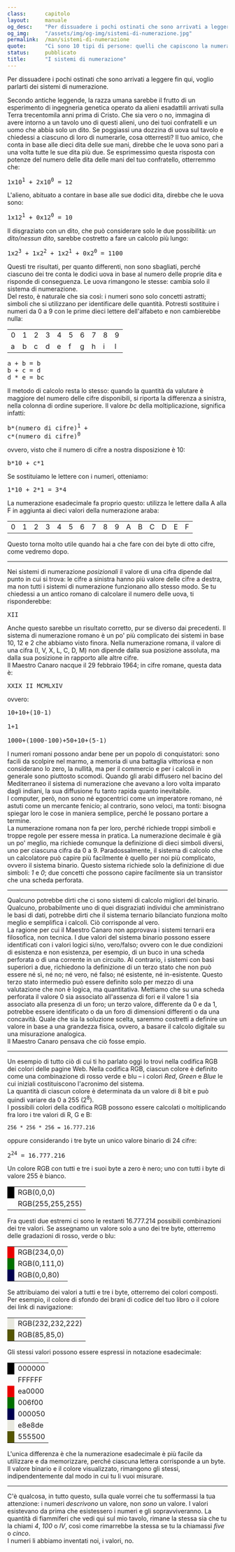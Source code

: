 ```yaml
---
class:      capitolo
layout:     manuale
og_desc:    "Per dissuadere i pochi ostinati che sono arrivati a leggere fin qui, voglio parlarti dei sistemi di numerazione."
og_img:     "/assets/img/og-img/sistemi-di-numerazione.jpg"
permalink:  /man/sistemi-di-numerazione
quote:      "Ci sono 10 tipi di persone: quelli che capiscono la numerazione binaria e quelli che non la capiscono"
status:     pubblicato
title:      "I sistemi di numerazione"
---
```


Per dissuadere i pochi ostinati che sono arrivati a leggere fin qui, voglio parlarti dei sistemi di numerazione.

Secondo antiche leggende, la razza umana sarebbe il frutto di un esperimento di ingegneria genetica operato da alieni esadattili arrivati sulla Terra trecentomila anni prima di Cristo.
Che sia vero o no, immagina di avere intorno a un tavolo uno di questi alieni, uno dei tuoi confratelli e un uomo che abbia solo un dito. 
Se poggiassi una dozzina di uova sul tavolo e chiedessi a ciascuno di loro di numerarle, cosa otterresti?
Il tuo amico, che conta in base alle dieci dita delle sue mani, direbbe che le uova sono pari a una volta tutte le sue dita più due. 
Se esprimessimo questa risposta con potenze del numero delle dita delle mani del tuo confratello, otterremmo che:

<pre>
1x10<sup>1</sup> + 2x10<sup>0</sup> = 12
</pre>

L\'alieno, abituato a contare in base alle sue dodici dita, direbbe che
le uova sono:

<pre>
1x12<sup>1</sup> + 0x12<sup>0</sup> = 10
</pre>

Il disgraziato con un dito, che può considerare solo le due possibilità:
*un dito/nessun dito*, sarebbe costretto a fare un calcolo più lungo:

<pre>
1x2<sup>3</sup> + 1x2<sup>2</sup> + 1x2<sup>1</sup> + 0x2<sup>0</sup> = 1100
</pre>

Questi tre risultati, per quanto differenti, non sono sbagliati, perché ciascuno dei tre conta le dodici uova in base al numero delle proprie dita e risponde di conseguenza. Le uova rimangono le stesse: cambia solo il sistema di numerazione.  
Del resto, è naturale che sia così: i numeri sono solo concetti astratti; simboli che si utilizzano per identificare delle quantità.
Potresti sostituire i numeri da 0 a 9 con le prime dieci lettere dell\'alfabeto e non cambierebbe nulla:

<table style="margin:1rem auto">
    <tr>
        <td>0</td><td>1</td><td>2</td><td>3</td><td>4</td><td>5</td><td>6</td><td>7</td><td>8</td><td>9</td>
    </tr>
    <tr>
        <td>a</td><td>b</td><td>c</td><td>d</td><td>e</td><td>f</td><td>g</td><td>h</td><td>i</td><td>l</td>
    </tr>
</table>
<pre>
a + b = b     
b + c = d   
d * e = bc
</pre>

Il metodo di calcolo resta lo stesso: quando la quantità da valutare è maggiore del numero delle cifre disponibili, si riporta la differenza a sinistra, nella colonna di ordine superiore.
Il valore *bc* della moltiplicazione, significa infatti:

<pre>
b*(numero di cifre)<sup>1</sup> + 
c*(numero di cifre)<sup>0</sup>
</pre>

ovvero, visto che il numero di cifre a nostra disposizione è 10:

<pre>
b*10 + c*1
</pre>

Se sostituiamo le lettere con i numeri, otteniamo:

<pre>
1*10 + 2*1 = 3*4
</pre>

La numerazione esadecimale fa proprio questo: utilizza le lettere dalla A alla F in aggiunta ai dieci valori della numerazione araba:
<table class="esadecimale">
    <tr>
        <td>0</td><td>1</td><td>2</td><td>3</td>
        <td>4</td><td>5</td><td>6</td><td>7</td>
        <td>8</td><td>9</td><td>A</td><td>B</td>
        <td>C</td><td>D</td><td>E</td><td>F</td>
    </tr>
</table>

Questo torna molto utile quando hai a che fare con dei byte di otto cifre, come vedremo dopo.

---

Nei sistemi di numerazione *posizionali* il valore di una cifra dipende dal punto in cui si trova: le cifre a sinistra hanno più valore delle cifre a destra, ma non tutti i sistemi di numerazione funzionano allo stesso modo.
Se tu chiedessi a un antico romano di calcolare il numero delle uova, ti risponderebbe:

<pre>
XII
</pre>

Anche questo sarebbe un risultato corretto, pur se diverso dai precedenti.
Il sistema di numerazione romano è un po\' più complicato dei sistemi in base 10, 12 e 2 che abbiamo visto finora.
Nella numerazione romana, il valore di una cifra (I, V, X, L, C, D, M) non dipende dalla sua posizione assoluta, ma dalla sua posizione in rapporto alle altre cifre.  
Il Maestro Canaro nacque il 29 febbraio 1964; in cifre romane, questa data è:

<pre>
XXIX II MCMLXIV
</pre>

ovvero:

<pre>
10+10+(10-1)<br/> 
1+1<br/>
1000+(1000-100)+50+10+(5-1)
</pre>

I numeri romani possono andar bene per un popolo di conquistatori: sono facili da scolpire nel marmo, a memoria di una battaglia vittoriosa e non considerano lo zero, la nullità, ma per il commercio e per i calcoli in generale sono piuttosto scomodi.
Quando gli arabi diffusero nel bacino del Mediterraneo il sistema di numerazione che avevano a loro volta imparato dagli indiani, la sua diffusione fu tanto rapida quanto inevitabile.  
I computer, però, non sono né egocentrici come un imperatore romano, né astuti come un mercante fenicio; al contrario, sono veloci, ma tonti: bisogna spiegar loro le cose in maniera semplice, perché le possano portare a termine.  
La numerazione romana non fa per loro, perché richiede troppi simboli e troppe regole per essere messa in pratica.
La numerazione decimale è già un po\' meglio, ma richiede comunque la definizione di dieci simboli diversi, uno per ciascuna cifra da 0 a 9.
Paradossalmente, il sistema di calcolo che un calcolatore può capire più facilmente è quello per noi più complicato, ovvero il sistema binario.
Questo sistema richiede solo la definizione di due simboli: *1* e *0*; due concetti che possono capire facilmente sia un transistor che una scheda perforata.

---

Qualcuno potrebbe dirti che ci sono sistemi di calcolo migliori del binario.
Qualcuno, probabilmente uno di quei disgraziati individui che amministrano le basi di dati, potrebbe dirti che il sistema ternario bilanciato funziona molto meglio e semplifica i calcoli.
Ciò corrisponde al vero.  
La ragione per cui il Maestro Canaro non approvava i sistemi ternarii era filosofica, non tecnica. I due valori del sistema binario possono essere identificati con i valori logici sì/no, vero/falso; ovvero con le due condizioni di esistenza e non esistenza, per esempio, di un buco in una scheda perforata o di una corrente in un circuito.
Al contrario, i sistemi con basi superiori a due, richiedono la definizione di un terzo stato che non può essere né sì, né no; né vero, né falso; né esistente, né in-esistente.
Questo terzo stato intermedio può essere definito solo per mezzo di una valutazione che non è logica, ma quantitativa.
Mettiamo che su una scheda perforata il valore 0 sia associato all\'assenza di fori e il valore 1 sia associato alla presenza di un foro; un terzo valore, differente da 0 e da 1, potrebbe essere identificato o da un foro di dimensioni differenti o da una concavità.
Quale che sia la soluzione scelta, saremmo costretti a definire un valore in base a una grandezza fisica, ovvero, a basare il calcolo digitale su una misurazione analogica.  
Il Maestro Canaro pensava che ciò fosse empio.

---

Un esempio di tutto ciò di cui ti ho parlato oggi lo trovi nella codifica RGB dei colori delle pagine Web.
Nella codifica RGB, ciascun colore è definito come una combinazione di rosso verde e blu – i colori *Red*, *Green* e *Blue* le cui iniziali costituiscono l'acronimo del sistema.  
La quantità di ciascun colore è determinata da un valore di 8 bit e può quindi variare da 0 a 255 (2<sup>8</sup>).  
I possibili colori della codifica RGB possono essere calcolati o moltiplicando fra loro i tre valori di R, G e B: 

```
256 * 256 * 256 = 16.777.216
```

oppure considerando i tre byte un unico valore binario di 24 cifre:

<pre>
2<sup>24</sup> = 16.777.216
</pre>

Un colore RGB con tutti e tre i suoi byte a zero è nero; uno con tutti i byte di valore 255 è bianco. 

<table class="rgb">
<tr>
    <td style="background-color:rgb(0,0,0)"></td>
    <td>RGB(0,0,0)</td>
</tr>
<tr>
    <td style="background-color:rgb(255,255,255)"></td>
    <td>RGB(255,255,255)</td>
</tr>
</table>

Fra questi due estremi ci sono le restanti 16.777.214 possibili combinazioni dei tre valori.
Se assegnamo un valore solo a uno dei tre byte, otterremo delle gradazioni di rosso, verde o blu: 

<table class="rgb">
<tr>
    <td style="background-color:rgb(234,0,0)"></td>
    <td>RGB(234,0,0)</td>
</tr>
<tr>
    <td style="background-color:rgb(0,111,0)"></td>
    <td>RGB(0,111,0)</td>
</tr>
<tr>
    <td style="background-color:rgb(0,0,80)"></td>
    <td>RGB(0,0,80)</td>
</tr>
</table>

Se attribuiamo dei valori a tutti e tre i byte, otterremo dei colori composti.
Per esempio, il colore di sfondo dei brani di codice del tuo libro o il colore dei link di navigazione:

<table class="rgb">
<tr>
    <td style="background-color:rgb(232,232,222)"></td>
    <td>RGB(232,232,222)</td>
</tr>
<tr>
    <td style="background-color:rgb(85,85,0)"></td>
    <td>RGB(85,85,0)</td>
</tr>
</table>

Gli stessi valori possono essere espressi in notazione esadecimale:

<table class="rgb">
<tr>
    <td style="background-color:#000000"></td>
    <td>000000</td>
</tr>
<tr>
    <td style="background-color:#FFFFFF)"></td>
    <td>FFFFFF</td>
</tr>
<tr>
    <td style="background-color:#ea0000"></td>
    <td>ea0000</td>
</tr>
<tr>
    <td style="background-color:#006f00"></td>
    <td>006f00</td>
</tr>
<tr>
    <td style="background-color:#000050"></td>
    <td>000050</td>
</tr>
<tr>
    <td style="background-color:#e8e8de"></td>
    <td>e8e8de</td>
</tr>
<tr>
    <td style="background-color:#555500"></td>
    <td>555500</td>
</tr>
</table>

L'unica differenza è che la numerazione esadecimale è più facile da utilizzare e da memorizzare, perché ciascuna lettera corrisponde a un byte.
Il valore binario e il colore visualizzato, rimangono gli stessi, indipendentemente dal modo in cui tu li vuoi misurare.

<hr id="dottrina">

C'è qualcosa, in tutto questo, sulla quale vorrei che tu soffermassi la tua attenzione: i numeri *descrivono* un valore, non *sono* un valore.
I valori esistevano da prima che esistessero i numeri e gli sopravviveranno.
La quantità di fiammiferi che vedi qui sul mio tavolo, rimane la stessa sia che tu la chiami *4*, *100* o *IV*, così come rimarrebbe la stessa se tu la chiamassi *five* o *cinco*.  
I numeri li abbiamo inventati noi, i valori, no.
 
<!--
@todo - aggiungere note su geometria e matematica

ciascun tipo di dato non esiste in sé, ma è solo una convenzione.
un char corrisponde a un byte; un intero a due byte e un double a quattro o più byte.
insistere sul fatto che ciascun costrutto del C++ non è che un modo di vedere la memoria (v. operatori).
Lo stesso concetto deve essere anticipato nel capitolo dedicato ai sistemi di calcolo, specificando che la notazione ottale o esadecimale sono solo modi diversi di descrivere una stessa quantità.
Qualcosa di simile deve essere detto anche a proposito delle operazioni sui dati.
L'addizione, la sottrazione e tutte le operazioni matematiche sono solo delle convenzioni, un modo di identificare un determinato "fenomeno naturale" che era valido milioni di anni prima che gli uomini apparissero sulla Terra e che lo sarà anche dopo che saranno scomparsi.
Fare l'esempio della forza di gravità, che esisteva da prima di Newton e che sopravviverà anche al nostro Pianeta.
Se possibile, utilizzare come esempio le "regole di business" elencate nella mitopojesi (di mamma ce n'è una sola, l'acqua va verso il bassso, ecc.) ; leggi decise in fase di analisi, che sono vere indipendentemente dall'implementazione.


-->

